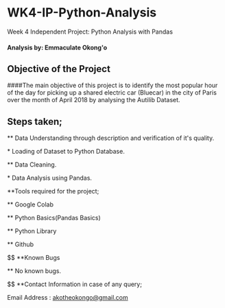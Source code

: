 # WK4-IP-Python-Analysis
Week 4 Independent Project: Python Analysis with Pandas
#### Analysis by: Emmaculate Okong'o

## Objective of the Project

####The main objective of this project is to identify the most popular hour of the day for picking up a shared electric car (Bluecar) in the city of Paris over the month of April 2018 by analysing the Autilib Dataset.

## Steps taken;

$$$$ ** Data Understanding through description and verification of it's quality.

$$$$ * Loading of Dataset to Python Database.

$$$$ ** Data Cleaning.

$$$$ * Data Analysis using Pandas.

$$$$ **Tools required for the project;

$$$$ ** Google Colab

$$$$ ** Python Basics(Pandas Basics)

$$$$ ** Python Library

$$$$ ** Github

$$ **Known Bugs

$$$$ ** No known bugs.

$$ **Contact Information in case of any query;

$$$$ Email Address : akotheokongo@gmail.com
